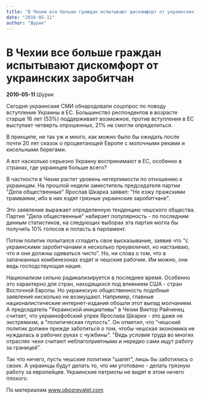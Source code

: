 ```yaml
---
title: "В Чехии все больше граждан испытывают дискомфорт от украинских заробитчан"
date: "2010-05-11"
author: "Шурик"
---
```


# В Чехии все больше граждан испытывают дискомфорт от украинских заробитчан

**2010-05-11** Шурик

Сегодня украинские СМИ обнародовали соцопрос по поводу вступление Украины в ЕС. Большинство респондентов в возрасте старше 16 лет (53%) поддерживает возможное, против вступления в ЕС выступает четверть опрошенных, 21% не смогли определиться.

В принципе, не так уж и много, как можно было бы ожидать после почти 20 лет сказок о процветающей Европе с молочными реками и кисельными берегами.

А вот насколько серьезно Украину воспринимают в ЕС, особенно в странах, где украинцев больше всего?

В частности в Чехии растет уровень нетерпимости по отношению к украинцам. На прошлой недели заместитель председателя партии "Дела общественные" Ярослав Шкарка заявил: "Не езжу пражскими трамваями, ибо в них ездят грязные украинские заробитчане".

Это заявление выражает определенную тенденцию чешского общества. Партия "Дела общественные" набирает популярность - по последним данным статистиков, на следующих выборах эта партия могла бы получить 10% голосов и попасть в парламент.

Потом политик попытался сгладить свое высказывание, заявив что "с украинскими заробитчанами я несколько преувеличил, но настаиваю, что и они должны одеваться чисто". Но, ни слова о том, что в запачканных комбинезонах ездят и чешские рабочие. Им можно, они ведь господствующая нация.

Национализм сильно радикализируется в последнее время. Особенно это характерно для стран, находящихся под влиянием США - стран Восточной Европы. Но украинскую общественность подобные заявления нисколько не возмущают. Например, главные националистические интернет-издания обошли этот выпад молчанием. А председатель "Украинской инициативы" в Чехии Виктор Райчинец считает, что украинофобский упрек Ярослава Шкарки - это даже не экстремизм, а "политическая глупость". Он отметил, что "чешский политик должен прежде заботиться о том, чтобы чешская экономика не нуждалась в рабочих руках с чужбины". "Ведь условия труда во многих отраслях чехи считают неблагоприятными и нередко сами ищут работу за границей".

Так что ничего, пусть чешские политики "шалят", лишь бы заботились о своих. А украинцы будут делать то, что им уготовано - делать грязную работу за европейцев. Украинские патриоты не видят в этом ничего плохого.

По материалам www.obozrevatel.com